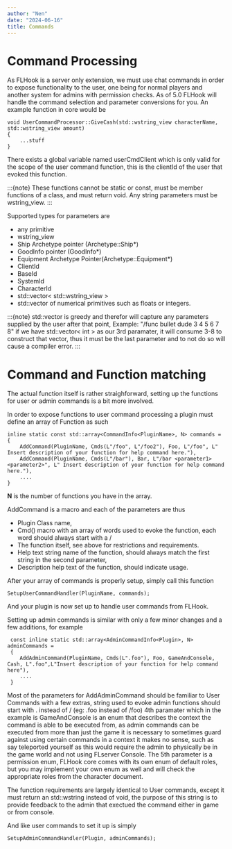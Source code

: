 ```yaml
---
author: "Nen"
date: "2024-06-16"
title: Commands
---
```


# Command Processing

As FLHook is a server only extension, we must use chat commands in order to expose functionality to the user, one being for normal players and another system for admins with permission checks. As of 5.0 FLHook will handle the command selection and parameter conversions for you.
An example function in core would be

```
void UserCommandProcessor::GiveCash(std::wstring_view characterName, std::wstring_view amount)
{
    ...stuff
}
```

There exists a global variable named userCmdClient which is only valid for the scope of the user command function, this is the clientId of the user that evoked this function.

:::{note}
These functions cannot be static or const, must be member functions of a class, and must return void. Any string parameters must be wstring_view.
:::
 
Supported types for parameters are 
 - any primitive
 - wstring_view 
 - Ship Archetype pointer (Archetype::Ship*)
 - GoodInfo pointer (GoodInfo*)
 - Equipment Archetype Pointer(Archetype::Equipment*)
 - ClientId
 - BaseId
 - SystemId
 - CharacterId
 - std::vector< std::wstring_view >
 - std::vector of numerical primitives such as floats or integers.
 

:::{note}
std::vector is greedy and therefor will capture any parameters supplied by the user after that point, Example:
"/func bullet dude 3 4 5 6 7 8"
if we have std::vector< int > as our 3rd paramater, it will consume 3-8 to construct that vector, thus it must be the last parameter and to not do so will cause a compiler error.
:::

# Command and Function matching

The actual function itself is rather straighforward, setting up the functions for user or admin commands is a bit more involved.

In order to expose functions to user command processing a plugin must define an array of Function as such

```
inline static const std::array<CommandInfo<PluginName>, N> commands =
{
    AddCommand(PluginName, Cmds(L"/foo", L"/foo2"), Foo, L"/foo", L" Insert description of your function for help command here."),
    AddCommand(PluginName, Cmds(L"/bar"), Bar, L"/bar <parameter1> <parameter2>", L" Insert description of your function for help command here."),
    ....
}
```
**N** is the number of functions you have in the array. 


AddCommand is a macro and each of the parameters are thus
- Plugin Class name,
- Cmd() macro with an array of words used to evoke the function, each word should always start with a / 
- The function itself, see above for restrictions and requirements.
- Help text string name of the function, should always match the first string in the second parameter,
- Description help text of the function, should indicate usage.

After your array of commands is properly setup, simply call this function
```
SetupUserCommandHandler(PluginName, commands);
```
And your plugin is now set up to handle user commands from FLHook.


Setting up admin commands is similar with only a few minor changes and a few additions, for example
```
 const inline static std::array<AdminCommandInfo<Plugin>, N> adminCommands = 
 {
    AddAdminCommand(PluginName, Cmds(L".foo"), Foo, GameAndConsole, Cash, L".foo",L"Insert description of your function for help command here"),
    ....
 }
```
Most of the parameters for AddAdminCommand should be familiar to User Commands with a few extras,
string used to evoke admin functions should start with . instead of / (eg: .foo instead of /foo)
4th paramater which in the example is GameAndConsole is an enum that describes the context the command is able to be executed from, as admin commands can be executed from more than just the game it is necessary to sometimes guard against using
certain commands in a context it makes no sense, such as say teleported yourself as this would require the admin to physically be in the game world and not using FLserver Console. 
The 5th parameter is a permission enum, FLHook core comes with its own enum of default roles, but you may implement your own enum as well and will check the appropriate roles from the character document.

The function requirements are largely identical to User commands, except it must return an std::wstring instead of void, the purpose of this string is to provide feedback to the admin that exectued the command either in game or from console.

And like user commands to set it up is simply
```
SetupAdminCommandHandler(Plugin, adminCommands);
```


